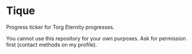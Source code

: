 # Tique
Progress ticker for Torg Eternity progresses. 

You cannot use this repository for your own purposes. Ask for permission first (contact methods on my profile). 
